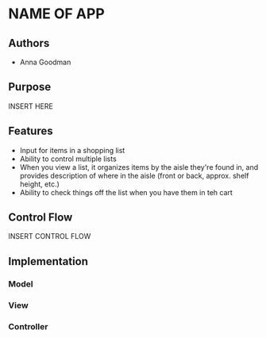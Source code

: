 # NAME OF APP

## Authors
* Anna Goodman

## Purpose
INSERT HERE

## Features
* Input for items in a shopping list
* Ability to control multiple lists
* When you view a list, it organizes items by the aisle they're found in, and provides description of where in the aisle (front or back, approx. shelf height, etc.)
* Ability to check things off the list when you have them in teh cart

## Control Flow
INSERT CONTROL FLOW

## Implementation

### Model


### View


### Controller